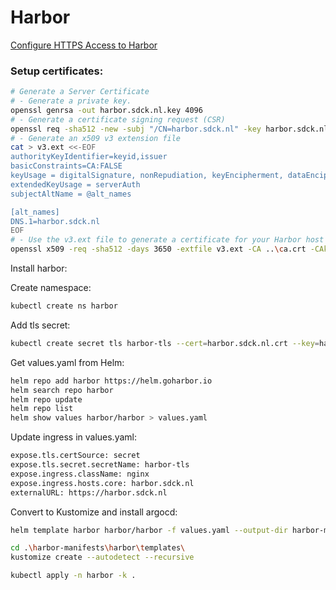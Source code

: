 # Harbor

[Configure HTTPS Access to Harbor](https://goharbor.io/docs/2.0.0/install-config/configure-https/)

### Setup certificates:
```bash
# Generate a Server Certificate
# - Generate a private key.
openssl genrsa -out harbor.sdck.nl.key 4096
# - Generate a certificate signing request (CSR)
openssl req -sha512 -new -subj "/CN=harbor.sdck.nl" -key harbor.sdck.nl.key -out harbor.sdck.nl.csr
# - Generate an x509 v3 extension file
cat > v3.ext <<-EOF
authorityKeyIdentifier=keyid,issuer
basicConstraints=CA:FALSE
keyUsage = digitalSignature, nonRepudiation, keyEncipherment, dataEncipherment
extendedKeyUsage = serverAuth
subjectAltName = @alt_names

[alt_names]
DNS.1=harbor.sdck.nl
EOF
# - Use the v3.ext file to generate a certificate for your Harbor host
openssl x509 -req -sha512 -days 3650 -extfile v3.ext -CA ..\ca.crt -CAkey ..\ca.key -CAcreateserial -in harbor.sdck.nl.csr -out harbor.sdck.nl.crt
```

Install harbor:

Create namespace:
```bash
kubectl create ns harbor
```

Add tls secret:
```bash
kubectl create secret tls harbor-tls --cert=harbor.sdck.nl.crt --key=harbor.sdck.nl.key -n harbor
```

Get values.yaml from Helm:
```bash
helm repo add harbor https://helm.goharbor.io
helm search repo harbor
helm repo update
helm repo list
helm show values harbor/harbor > values.yaml
```

Update ingress in values.yaml:
```bash
expose.tls.certSource: secret
expose.tls.secret.secretName: harbor-tls
expose.ingress.className: nginx
expose.ingress.hosts.core: harbor.sdck.nl
externalURL: https://harbor.sdck.nl
```

Convert to Kustomize and install argocd:
```bash
helm template harbor harbor/harbor -f values.yaml --output-dir harbor-manifests -n harbor

cd .\harbor-manifests\harbor\templates\
kustomize create --autodetect --recursive

kubectl apply -n harbor -k .
```